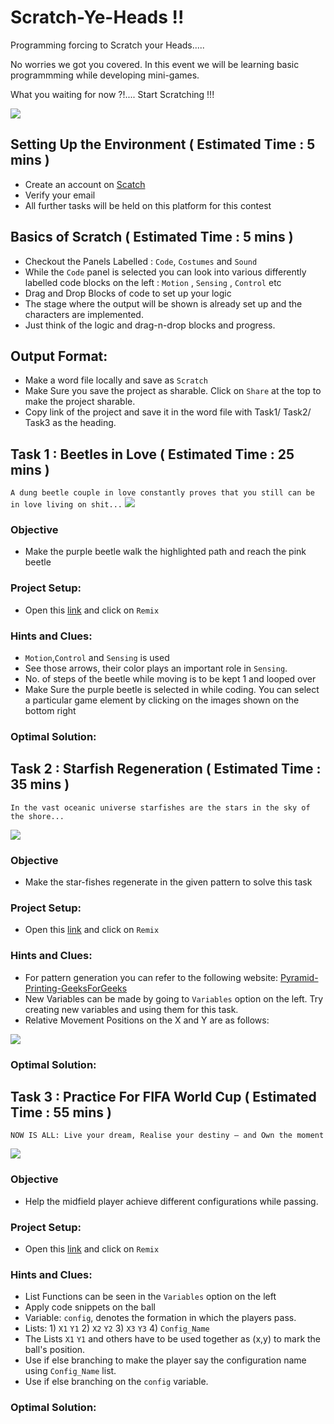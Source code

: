 
# Scratch-Ye-Heads !!

Programming forcing to Scratch your Heads.....

No worries we got you covered. In this event we will be learning basic programmming while developing
mini-games.

What you waiting for now ?!.... Start Scratching !!!

![](https://github.com/CodingWarrior33/Scratch-Ye-Heads/blob/77201851bdef2d4f8e5b346123004ecb49dad540/Project_Deets/cat_sc.gif)


## Setting Up the Environment ( Estimated Time : 5 mins )
- Create an account on [Scatch](https://scratch.mit.edu/)
- Verify your email
- All further tasks will be held on this platform for this contest

## Basics of Scratch ( Estimated Time : 5 mins )
- Checkout the Panels Labelled : `Code`, `Costumes` and `Sound` 
- While the `Code` panel is selected you can look into various differently labelled code blocks on the left : `Motion` , `Sensing` , `Control` etc
- Drag and Drop Blocks of code to set up your logic
- The stage where the output will be shown is already set up and the characters are implemented.
- Just think of the logic and drag-n-drop blocks and progress.

## Output Format:
- Make a word file locally and save as `Scratch`
- Make Sure you save the project as sharable. Click on `Share` at the top to make the project sharable.
- Copy link of the project and save it in the word file with Task1/ Task2/ Task3 as the heading.

## Task 1 : Beetles in Love ( Estimated Time : 25 mins ) 

`A dung beetle couple in love constantly proves that you still can be in love living on shit...`
![](https://github.com/CodingWarrior33/Scratch-Ye-Heads/blob/a08a83549d199775c45466a3fc1cd9683162963b/Project_Deets/dungbeetle.gif)

### Objective
- Make the purple beetle walk the highlighted path and reach the pink beetle

### Project Setup:
- Open this [link](url) and click on `Remix`

### Hints and Clues:
- `Motion`,`Control` and `Sensing` is used
- See those arrows, their color plays an important role in `Sensing`.
- No. of steps of the beetle while moving is to be kept 1 and looped over
- Make Sure the purple beetle is selected in while coding. You can select a particular game element by clicking on the images shown on the bottom right

### Optimal Solution: 


## Task 2 : Starfish Regeneration ( Estimated Time : 35 mins )

`In the vast oceanic universe starfishes are the stars in the sky of the shore...`

![](https://github.com/CodingWarrior33/Scratch-Ye-Heads/blob/a08a83549d199775c45466a3fc1cd9683162963b/Project_Deets/patrick-spongebob-squarepants.gif)

### Objective  
- Make the star-fishes regenerate in the given pattern to solve this task

### Project Setup:
- Open this [link](url) and click on `Remix`

### Hints and Clues:
- For pattern generation you can refer to the following website: [Pyramid-Printing-GeeksForGeeks](https://www.geeksforgeeks.org/programs-printing-pyramid-patterns-python/)
- New Variables can be made by going to `Variables` option on the left. Try creating new variables and using them for this task.
- Relative Movement Positions on the X and Y are as follows:

 ![](https://github.com/CodingWarrior33/Scratch-Ye-Heads/blob/a08a83549d199775c45466a3fc1cd9683162963b/Project_Deets/rel_pos.jpeg)


### Optimal Solution: 


## Task 3 : Practice For FIFA World Cup ( Estimated Time : 55 mins )
`NOW IS ALL: Live your dream, Realise your destiny – and Own the moment`

![](https://github.com/CodingWarrior33/Scratch-Ye-Heads/blob/a08a83549d199775c45466a3fc1cd9683162963b/Project_Deets/fifa.gif)


### Objective
- Help the midfield player achieve different configurations while passing.

### Project Setup:
- Open this [link](url) and click on `Remix`

### Hints and Clues:
- List Functions can be seen in the `Variables` option on the left
- Apply code snippets on the ball
- Variable: `config`, denotes the formation in which the players pass. 
- Lists: 1) `X1` `Y1` 2) `X2` `Y2` 3)  `X3` `Y3` 4) `Config_Name` 
- The Lists `X1` `Y1` and others have to be used together as (x,y) to mark the ball's position.
- Use if else branching to make the player say the configuration name using `Config_Name` list.  
- Use if else branching on the `config` variable.

### Optimal Solution: 

